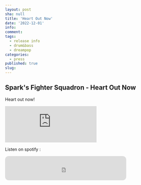 ```yaml
---
layout: post
sha: null
title: 'Heart Out Now'
date: '2022-12-01'
info: 
comment: 
tags:
  - release info
  - drum&bass
  - dreampop
categories:
  - press
published: true
slug: 
---
```


## Spark's Fighter Squadron - Heart Out Now

Heart out now!
<iframe style="border: 0; width: 60%; height: 120px;" src="https://bandcamp.com/EmbeddedPlayer/album=3949055209/size=large/bgcol=333333/linkcol=0f91ff/tracklist=false/artwork=small/transparent=true/" seamless><a href="https://sparkdnb.bandcamp.com/album/heart-single-2022-late">Heart (Single 2022 Late) by SFSQ</a></iframe>

Listen on spotify :
<iframe style="border-radius:12px" src="https://open.spotify.com/embed/album/3OLptrFkuuS4ouPTNWoAol?utm_source=generator&theme=0" width="400" height="80" frameBorder="0" allowfullscreen="" allow="autoplay; clipboard-write; encrypted-media; fullscreen; picture-in-picture" loading="lazy"></iframe>
